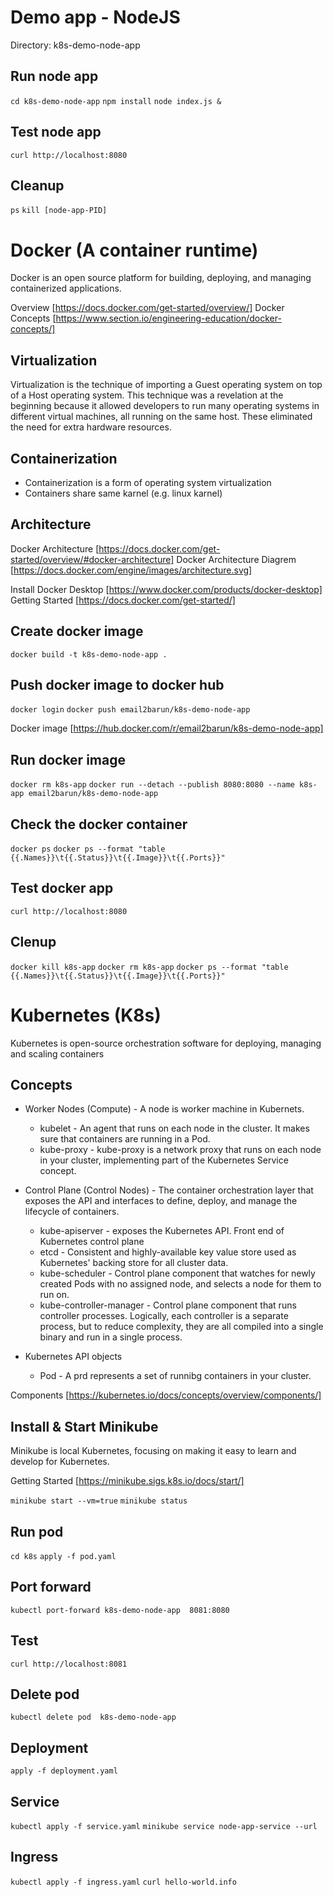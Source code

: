 # Demo app - NodeJS

Directory: k8s-demo-node-app

## Run node app
`cd k8s-demo-node-app`
`npm install`
`node index.js &`

## Test node app

`curl http://localhost:8080`

## Cleanup

`ps`
`kill [node-app-PID]`

# Docker (A container runtime)

Docker is an open source platform for building, deploying, and managing containerized applications.


Overview [https://docs.docker.com/get-started/overview/]
Docker Concepts [https://www.section.io/engineering-education/docker-concepts/]

## Virtualization

Virtualization is the technique of importing a Guest operating system on top of a Host operating system. This technique was a revelation at the beginning because it allowed developers to run many operating systems in different virtual machines, all running on the same host. These eliminated the need for extra hardware resources.

## Containerization

* Containerization is a form of operating system virtualization
* Containers share same karnel (e.g. linux karnel)

## Architecture 

Docker Architecture [https://docs.docker.com/get-started/overview/#docker-architecture]
Docker Architecture Diagrem [https://docs.docker.com/engine/images/architecture.svg]




Install Docker Desktop [https://www.docker.com/products/docker-desktop]
Getting Started [https://docs.docker.com/get-started/]

## Create docker image

`docker build -t k8s-demo-node-app .`

## Push docker image to docker hub

`docker login`
`docker push email2barun/k8s-demo-node-app`

Docker image [https://hub.docker.com/r/email2barun/k8s-demo-node-app]

## Run docker image
`docker rm k8s-app`
`docker run --detach --publish 8080:8080 --name k8s-app email2barun/k8s-demo-node-app`

## Check the docker container

`docker ps`
`docker ps --format "table {{.Names}}\t{{.Status}}\t{{.Image}}\t{{.Ports}}"`

## Test docker app

`curl http://localhost:8080`

## Clenup
`docker kill k8s-app`
`docker rm k8s-app`
`docker ps --format "table {{.Names}}\t{{.Status}}\t{{.Image}}\t{{.Ports}}"`

# Kubernetes (K8s)

Kubernetes is open-source orchestration software for deploying, managing and scaling containers

## Concepts

* Worker Nodes (Compute) - A node is worker machine in Kubernets.
    * kubelet - An agent that runs on each node in the cluster. It makes sure that containers are running in a Pod.
    * kube-proxy - kube-proxy is a network proxy that runs on each node in your cluster, implementing part of the Kubernetes Service concept.

* Control Plane (Control Nodes) - The container orchestration layer that exposes the API and interfaces to define, deploy, and manage the lifecycle of containers.
    * kube-apiserver - exposes the Kubernetes API. Front end of Kubernetes control plane
    * etcd - Consistent and highly-available key value store used as Kubernetes' backing store for all cluster data.
    * kube-scheduler - Control plane component that watches for newly created Pods with no assigned node, and selects a node for them to run on.
    * kube-controller-manager - Control plane component that runs controller processes. Logically, each controller is a separate process, but to reduce complexity, they are all compiled into a single binary and run in a single process.

* Kubernetes API objects

    * Pod - A prd represents a set of runnibg containers in your cluster.

Components [https://kubernetes.io/docs/concepts/overview/components/]

## Install & Start Minikube

Minikube is local Kubernetes, focusing on making it easy to learn and develop for Kubernetes.

Getting Started [https://minikube.sigs.k8s.io/docs/start/]

`minikube start --vm=true`
`minikube status`

## Run pod
`cd k8s`
`apply -f pod.yaml`

## Port forward

`kubectl port-forward k8s-demo-node-app  8081:8080`

## Test

`curl http://localhost:8081`


## Delete pod

`kubectl delete pod  k8s-demo-node-app`

## Deployment

`apply -f deployment.yaml`

## Service 

`kubectl apply -f service.yaml`
`minikube service node-app-service --url`

## Ingress

`kubectl apply -f ingress.yaml`
`curl hello-world.info`



